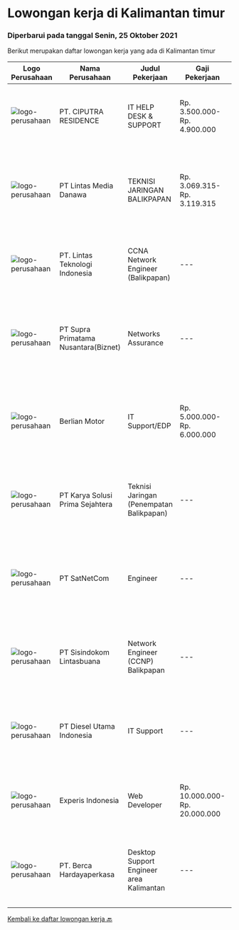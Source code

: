 
  # Lowongan kerja di Kalimantan timur

  ### Diperbarui pada tanggal Senin, 25 Oktober 2021

  Berikut merupakan daftar lowongan kerja yang ada di Kalimantan timur

  |Logo Perusahaan | Nama Perusahaan | Judul Pekerjaan | Gaji Pekerjaan | Lokasi | Deskripsi | Tanggal diunggah | Pranala |
  | -------------- | --------------- | --------------- | --------- | --------- | -------------- | ------- | ----------- |
  |![logo-perusahaan](https://image-service-cdn.seek.com.au/7abfb410a57eb576ec99c681474f1e511eecdb28/ee4dce1061f3f616224767ad58cb2fc751b8d2dc)|PT. CIPUTRA RESIDENCE|IT HELP DESK & SUPPORT|Rp. 3.500.000-Rp. 4.900.000|Samarinda|Pendidikan min. Diploma jurusan Teknik Komputer &amp; Jaringan / Teknik Informatika Mengerti aplikasi standard office (MS office &amp; openOffice)...|Senin, 25 Oktober 2021|https://www.jobstreet.co.id/id/job/it-help-desk-support-3666907?token=0~913bf328-6761-4a73-8440-9ad5d8490c75&sectionRank=1&jobId=jobstreet-id-job-3666907|
|![logo-perusahaan](https://image-service-cdn.seek.com.au/4cc5b4edd8a09fb41741a122f57ee79a81b9a89e/ee4dce1061f3f616224767ad58cb2fc751b8d2dc)|PT Lintas Media Danawa|TEKNISI JARINGAN BALIKPAPAN|Rp. 3.069.315-Rp. 3.119.315|Balikpapan|Kualifikasi: Usia maksimum saat melamar adalah 28 tahun Lulusan D3/S1 (Teknik elektro, informatika, ilmu computer) dan sejenisnya Minimal memiliki...|Sabtu, 23 Oktober 2021|https://www.jobstreet.co.id/id/job/teknisi-jaringan-balikpapan-3658620?token=0~913bf328-6761-4a73-8440-9ad5d8490c75&sectionRank=2&jobId=jobstreet-id-job-3658620|
|![logo-perusahaan](https://image-service-cdn.seek.com.au/5c6ccdc29f4e281af508ecd56e5a2231541b9291/ee4dce1061f3f616224767ad58cb2fc751b8d2dc)|PT. Lintas Teknologi Indonesia|CCNA Network Engineer (Balikpapan)|---|Balikpapan|Network Engineer ( Balikpapan ) Job Description : Reporting performance of the device ( e.g : firewall, router &amp; switch ) daily, weekly, monthly...|Sabtu, 23 Oktober 2021|https://www.jobstreet.co.id/id/job/ccna-network-engineer-balikpapan-3666715?token=0~913bf328-6761-4a73-8440-9ad5d8490c75&sectionRank=3&jobId=jobstreet-id-job-3666715|
|![logo-perusahaan](https://image-service-cdn.seek.com.au/1033d36f751f076cfdd637ed0acbcbf8508866ec/ee4dce1061f3f616224767ad58cb2fc751b8d2dc)|PT Supra Primatama Nusantara(Biznet)|Networks Assurance|---|Jakarta Raya|Tanggung Jawab:  Melakukan Audit &amp; Commissioning jaringan Fiber Optic (FTTx GPON, and Metro Ethernet) Memastikan pembangunan jaringan fiber optik...|Kamis, 21 Oktober 2021|https://www.jobstreet.co.id/id/job/networks-assurance-3664133?token=0~913bf328-6761-4a73-8440-9ad5d8490c75&sectionRank=4&jobId=jobstreet-id-job-3664133|
|![logo-perusahaan](https://image-service-cdn.seek.com.au/dd008d35eaec84fb6b4c4457ea85da639dbd02e8/ee4dce1061f3f616224767ad58cb2fc751b8d2dc)|Berlian Motor|IT Support/EDP|Rp. 5.000.000-Rp. 6.000.000|Samarinda|JOB DESC- Memastikan komputer yang digunakan oleh karyawan atau user dapat   berfungsi dengan normal.- Memastikan komputer terhubung dengan jaringan...|Rabu, 20 Oktober 2021|https://www.jobstreet.co.id/id/job/it-support-edp-3663792?token=0~913bf328-6761-4a73-8440-9ad5d8490c75&sectionRank=5&jobId=jobstreet-id-job-3663792|
|![logo-perusahaan](https://image-service-cdn.seek.com.au/bb0f2c313297f2db3d497466b95d7da85644edc0/ee4dce1061f3f616224767ad58cb2fc751b8d2dc)|PT Karya Solusi Prima Sejahtera|Teknisi Jaringan (Penempatan Balikpapan)|---|Balikpapan|KUALIFIKASI  Pendidikan minimal SMK Teknik Komputer &amp; Jaringan/ D3 Teknik Telekomunikasi/ S1 Teknik Informatika Memiliki pengetahuan perangkat...|Senin, 18 Oktober 2021|https://www.jobstreet.co.id/id/job/teknisi-jaringan-penempatan-balikpapan-3662296?token=0~913bf328-6761-4a73-8440-9ad5d8490c75&sectionRank=6&jobId=jobstreet-id-job-3662296|
|![logo-perusahaan](https://image-service-cdn.seek.com.au/6108f58b8d52b8e5523830ee4b11d6074377e515/ee4dce1061f3f616224767ad58cb2fc751b8d2dc)|PT SatNetCom|Engineer|---|Kalimantan Timur|Specific Requirements: Max 30 Years Old Fresh Graduate or Experienced Background IT Networking or Programming Having Knowledge Electrical (Arus Lemah)...|Jumat, 15 Oktober 2021|https://www.jobstreet.co.id/id/job/engineer-3649730?token=0~913bf328-6761-4a73-8440-9ad5d8490c75&sectionRank=7&jobId=jobstreet-id-job-3649730|
|![logo-perusahaan](https://image-service-cdn.seek.com.au/0c0f5a8eba28e76548451d3f79868e8a1ac80d4c/ee4dce1061f3f616224767ad58cb2fc751b8d2dc)|PT Sisindokom Lintasbuana|Network Engineer (CCNP) Balikpapan|---|Balikpapan|Job Requirements: Experience at least 3 years Candidate must possess at least a bachelor's degree, computer science/information technology,...|Kamis, 14 Oktober 2021|https://www.jobstreet.co.id/id/job/network-engineer-ccnp-balikpapan-3642728?token=0~913bf328-6761-4a73-8440-9ad5d8490c75&sectionRank=8&jobId=jobstreet-id-job-3642728|
|![logo-perusahaan](https://image-service-cdn.seek.com.au/c334a5ce239250cf78647979a28a870fde90172d/ee4dce1061f3f616224767ad58cb2fc751b8d2dc)|PT Diesel Utama Indonesia|IT Support|---|Paser|Kualifikasi : Pendidikan minimal D3 Teknik Informatika / Sistem Informasi / Teknik Komputer Pengalaman minimal 2 tahun Usia 26 - 30 tahun Memiliki...|Rabu, 06 Oktober 2021|https://www.jobstreet.co.id/id/job/it-support-3649741?token=0~913bf328-6761-4a73-8440-9ad5d8490c75&sectionRank=9&jobId=jobstreet-id-job-3649741|
|![logo-perusahaan](https://image-service-cdn.seek.com.au/314ed38ba58cf54b5555f434a5bf338661292eb7/ee4dce1061f3f616224767ad58cb2fc751b8d2dc)|Experis Indonesia|Web Developer|Rp. 10.000.000-Rp. 20.000.000|Aceh|On behalf of our client, we are looking for a Web Developer with these following details: Responsibilities: Website and software application...|Rabu, 06 Oktober 2021|https://www.jobstreet.co.id/id/job/web-developer-3649693?token=0~913bf328-6761-4a73-8440-9ad5d8490c75&sectionRank=10&jobId=jobstreet-id-job-3649693|
|![logo-perusahaan](https://image-service-cdn.seek.com.au/0c900ac2b5b1a2cf9bee651ce5d069e68ff14c92/ee4dce1061f3f616224767ad58cb2fc751b8d2dc)|PT. Berca Hardayaperkasa|Desktop Support Engineer area Kalimantan|---|Kalimantan Tengah|Responsibilities: Analyzing, diagnosing, and installation to several areas including desktop hardware, operating systems, application software and...|Senin, 04 Oktober 2021|https://www.jobstreet.co.id/id/job/desktop-support-engineer-area-kalimantan-3647291?token=0~913bf328-6761-4a73-8440-9ad5d8490c75&sectionRank=11&jobId=jobstreet-id-job-3647291|


  [Kembali ke daftar lowongan kerja 🔙](../README.md#daftar-lowongan-kerja)
  
